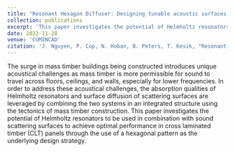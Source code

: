 ```yaml
---
title: "Resonant Hexagon Diffuser: Designing tunable acoustic surfaces by combining sound scattering and Helmholtz resonators"
collection: publications
excerpt: 'This paper investigates the potential of Helmholtz resonators to be used in combination with sound scattering surfaces to achieve optimal perfor- mance in cross laminated timber (CLT) panels through the use of a hexagonal pattern as the underlying design strategy.'
date: 2022-11-28
venue: 'CUMINCAD'
citation: 'J. Nguyen, P. Cop, N. Hoban, B. Peters, T. Kesik, "Resonant Hexagon Diffuser: Designing tunable acoustic surfaces by combining sound scattering and Helmholtz resonators," in Proceedings of ACADIA 2022 - Association for Computer Aided Design in Architecture, pp.546-557. ISBN 979-8-9860805-8-1'
---
```

The surge in mass timber buildings being constructed introduces unique acoustical challenges as mass timber is more permissible for sound to travel across floors, ceilings, and walls, especially for lower frequencies. In order to address these acoustical challenges, the absorption qualities of Helmholtz resonators and surface diffusion of scattering surfaces are leveraged by combining the two systems in an integrated structure using the tectonics of mass timber construction. This paper investigates the potential of Helmholtz resonators to be used in combination with sound scattering surfaces to achieve optimal performance in cross laminated timber (CLT) panels through the use of a hexagonal pattern as the underlying design strategy.
